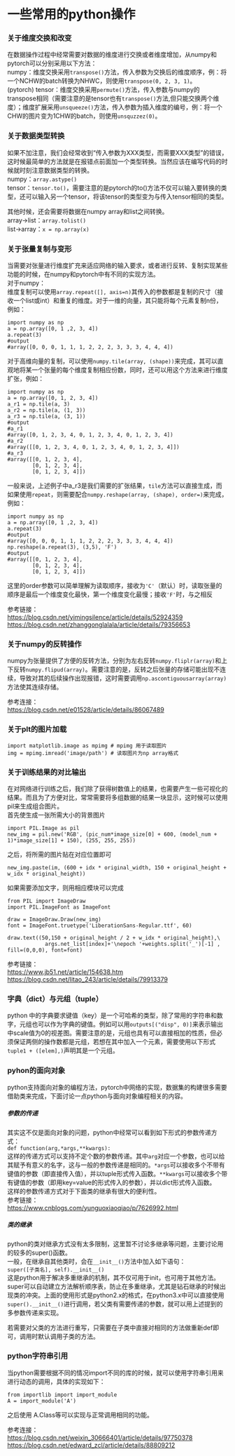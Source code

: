 一些常用的python操作
===
### 关于维度交换和改变
在数据操作过程中经常需要对数据的维度进行交换或者维度增加，从numpy和pytorch可以分别采用以下方法：<br>
numpy：维度交换采用`transpose()`方法，传入参数为交换后的维度顺序，例：将一个NCHW的batch转换为NHWC，则使用`transpose(0, 2, 3, 1)`。<br>
(pytorch) tensor：维度交换采用`permute()`方法，传入参数与numpy的transpose相同（需要注意的是tensor也有`transpose()`方法,但只能交换两个维度）；维度扩展采用`unsqueeze()`方法，传入参数为插入维度的编号，例：将一个CHW的图片变为1CHW的batch，则使用`unsquzzez(0)`。

### 关于数据类型转换
如果不加注意，我们会经常收到“传入参数为XXX类型，而需要XXX类型”的错误，这时候最简单的方法就是在报错点前面加一个类型转换。当然应该在编写代码的时候就时刻注意数据类型的转换。<br>
numpy：`array.astype()`<br>
tensor：`tensor.to()`，需要注意的是pytorch的to()方法不仅可以输入要转换的类型，还可以输入另一个tensor，将该tensor的类型变为与传入tensor相同的类型。

其他时候，还会需要将数据在numpy array和list之间转换。<br>
array->list：`array.tolist()`<br>
list->array：`x = np.array(x)`<br>

### 关于张量复制与变形
当需要对张量进行维度扩充来适应网络的输入要求，或者进行反转、复制实现某些功能的时候，在numpy和pytorch中有不同的实现方法。<br>
对于numpy：<br>
维度复制可以使用`array.repeat([], axis=n)`其传入的参数都是复制的尺寸（接收一个list或int）和重复的维度。对于一维的向量，其只能将每个元素复制n份，例如：<br>
```
import numpy as np
a = np.array([0, 1 ,2, 3, 4])
a.repeat(3)
#output
#array([0, 0, 0, 1, 1, 1, 2, 2, 2, 3, 3, 3, 4, 4, 4])
```
对于高维向量的复制，可以使用`numpy.tile(array, (shape))`来完成，其可以直观地将某一个张量的每个维度复制相应份数，同时，还可以用这个方法来进行维度扩张，例如：<br>
```
import numpy as np
a = np.array([0, 1, 2, 3, 4])
a_r1 = np.tile(a, 3)
a_r2 = np.tile(a, (1, 3))
a_r3 = np.tile(a, (3, 1))
#output
#a_r1
#array([0, 1, 2, 3, 4, 0, 1, 2, 3, 4, 0, 1, 2, 3, 4])
#a_r2
#array([[0, 1, 2, 3, 4, 0, 1, 2, 3, 4, 0, 1, 2, 3, 4]])
#a_r3
#array([[0, 1, 2, 3, 4],
        [0, 1, 2, 3, 4],
        [0, 1, 2, 3, 4]])
```
一般来说，上述例子中a_r3是我们需要的扩张结果，`tile`方法可以直接生成，而如果使用`repeat`，则需要配合`numpy.reshape(array, (shape), order=)`来完成，例如：<br>
```
import numpy as np
a = np.array([0, 1 ,2, 3, 4])
a.repeat(3)
#output
#array([0, 0, 0, 1, 1, 1, 2, 2, 2, 3, 3, 3, 4, 4, 4])
np.reshape(a.repeat(3), (3,5), 'F')
#output
#array([[0, 1, 2, 3, 4],
        [0, 1, 2, 3, 4],
        [0, 1, 2, 3, 4]])
```
这里的order参数可以简单理解为读取顺序，接收为`'C'`（默认）时，读取张量的顺序是最后一个维度变化最快，第一个维度变化最慢；接收`'F'`时，与之相反

参考链接：<br>
https://blog.csdn.net/yimingsilence/article/details/52924359<br>
https://blog.csdn.net/zhanggonglalala/article/details/79356653

### 关于numpy的反转操作
numpy为张量提供了方便的反转方法，分别为左右反转`numpy.fliplr(array)`和上下反转`numpy.flipud(array)`。需要注意的是，反转之后张量的存储可能出现不连续，导致对其的后续操作出现报错，这时需要调用`np.ascontiguousarray(array)`方法使其连续存储。

参考连接：<br>
https://blog.csdn.net/e01528/article/details/86067489

### 关于plt的图片加载
```
import matplotlib.image as mpimg # mpimg 用于读取图片
img = mpimg.imread('image/path') # 读取图片为np array格式
```

### 关于训练结果的对比输出
在对网络进行训练之后，我们除了获得树数值上的结果，也需要产生一些可视化的结果。而且为了方便对比，常常需要将多组数据的结果一块显示，这时候可以使用pil来生成组合图片。<br>
首先使生成一张所需大小的背景图片
```
import PIL.Image as pil
new_img = pil.new('RGB', (pic_num*image_size[0] + 600, (model_num + 1)*image_size[1] + 150), (255, 255, 255))
```
之后，将所需的图片贴在对应位置即可
```
new_img.paste(im, (600 + idx * original_width, 150 + original_height + w_idx * original_height))
```
如果需要添加文字，则用相应模块可以完成
```
from PIL import ImageDraw
import PIL.ImageFont as ImageFont

draw = ImageDraw.Draw(new_img) 
font = ImageFont.truetype('LiberationSans-Regular.ttf', 60)

draw.text((50,150 + original_height / 2 + w_idx * original_height),\
            args.net_list[index]+'\nepoch '+weights.split('_')[-1] , fill=(0,0,0), font=font)
```

参考链接：<br>
https://www.jb51.net/article/154638.htm<br>
https://blog.csdn.net/litao_243/article/details/79913379

### 字典（dict）与元组（tuple）
python 中的字典要求键值（key）是一个可哈希的类型，除了常用的字符串和数字，元组也可以作为字典的键值。例如可以用`outputs[("disp", 0)]`来表示输出中scale值为0的视差图。需要注意的是，元组也具有可以直接相加的性质，但必须保证两侧的操作数都是元组，若想在其中加入一个元素，需要使用以下形式`tuple1 + ([elem],)`声明其是一个元组。

### pyhon的面向对象
python支持面向对象的编程方法，pytorch中网络的实现，数据集的构建很多需要借助类来完成，下面讨论一点python与面向对象编程相关的内容。  
##### 参数的传递
其实这不仅是面向对象的问题，python中经常可以看到如下形式的参数传递方式：  
`def function(arg,*args,**kwargs):`  
这样的传递方式可以支持不定个数的参数传递。其中`arg`对应一个参数，也可以给其赋予有意义的名字，这与一般的参数传递是相同的。`*args`可以接收多个不带有键值的参数（即直接传入值），并以tuple形式传入函数。`**kwargs`可以接收多个带有键值的参数（即用key=value的形式传入的参数），并以dict形式传入函数。  
这样的参数传递方式对于下面类的继承有很大的便利性。  
参考链接：  
https://www.cnblogs.com/yunguoxiaoqiao/p/7626992.html

##### 类的继承
python的类对继承方式没有太多限制，这里暂不讨论多继承等问题，主要讨论用的较多的super()函数。  
一般，在继承自其他类时，会在`__init__()`方法中加入如下语句：  
`super([子类名], self).__init__()`  
这是python用于解决多重继承的机制，其不仅可用于init，也可用于其他方法。super可以自动建立方法解析顺序表，防止在多重继承，尤其是钻石继承的时候出现类的冲突。上面的使用形式是python2.x的格式，在python3.x中可以直接使用`super().__init__()`进行调用，若父类有需要传递的参数，就可以用上述提到的多参数传递来实现。

若需要对父类的方法进行重写，只需要在子类中直接对相同的方法做重新def即可，调用时默认调用子类的方法。

### python字符串引用
当python需要根据不同的情况import不同的库的时候，就可以使用字符串引用来进行动态的调用，具体的实现如下：<br>
```
from importlib import import_module
A = import_module('A')
```
之后使用 A.Class等可以实现与正常调用相同的功能。

参考连接：<br>
https://blog.csdn.net/weixin_30666401/article/details/97750378<br>
https://blog.csdn.net/edward_zcl/article/details/88809212